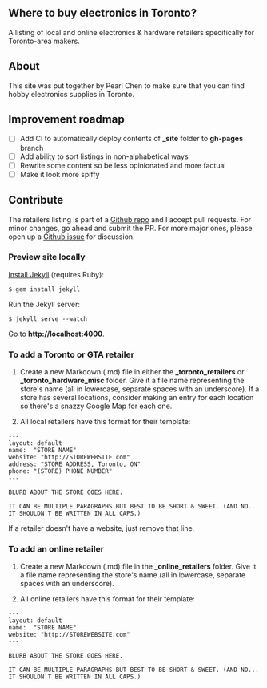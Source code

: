 Where to buy electronics in Toronto?
------------------------------------

A listing of local and online electronics &amp; hardware retailers specifically for Toronto-area makers.

## About

This site was put together by Pearl Chen to make sure that you can find hobby electronics supplies in Toronto.

## Improvement roadmap

* [ ] Add CI to automatically deploy contents of **_site** folder to **gh-pages** branch
* [ ] Add ability to sort listings in non-alphabetical ways
* [ ] Rewrite some content so be less opinionated and more factual
* [ ] Make it look more spiffy

## Contribute

The retailers listing is part of a [Github repo](https://github.com/pchen/electronics-shopping-toronto) and I accept pull requests. For minor changes, go ahead and submit the PR. For more major ones, please open up a [Github issue](https://github.com/pchen/electronics-shopping-toronto/issues) for discussion.

### Preview site locally

[Install Jekyll](http://jekyllrb.com/docs/installation/) (requires Ruby):

```
$ gem install jekyll
```

Run the Jekyll server:

```
$ jekyll serve --watch
```

Go to **http://localhost:4000**.


### To add a Toronto or GTA retailer

1. Create a new Markdown (.md) file in either the **_toronto_retailers** or **_toronto_hardware_misc** folder. Give it a file name representing the store's name (all in lowercase, separate spaces with an underscore). If a store has several locations, consider making an entry for each location so there's a snazzy Google Map for each one. 

2. All local retailers have this format for their template:

```
---
layout: default
name:  "STORE NAME"
website: "http://STOREWEBSITE.com"
address: "STORE ADDRESS, Toronto, ON"
phone: "(STORE) PHONE NUMBER"
---

BLURB ABOUT THE STORE GOES HERE.

IT CAN BE MULTIPLE PARAGRAPHS BUT BEST TO BE SHORT & SWEET. (AND NO... IT SHOULDN'T BE WRITTEN IN ALL CAPS.)
```

If a retailer doesn't have a website, just remove that line.

### To add an online retailer

1. Create a new Markdown (.md) file in the **_online_retailers** folder. Give it a file name representing the store's name (all in lowercase, separate spaces with an underscore).

2. All online retailers have this format for their template:

```
---
layout: default
name:  "STORE NAME"
website: "http://STOREWEBSITE.com"
---

BLURB ABOUT THE STORE GOES HERE.

IT CAN BE MULTIPLE PARAGRAPHS BUT BEST TO BE SHORT & SWEET. (AND NO... IT SHOULDN'T BE WRITTEN IN ALL CAPS.)
```

